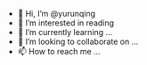 - 👋 Hi, I’m @yurunqing
- 👀 I’m interested in reading
- 🌱 I’m currently learning ...
- 💞️ I’m looking to collaborate on ...
- 📫 How to reach me ...

<!---
yurunqing/yurunqing is a ✨ special ✨ repository because its `README.md` (this file) appears on your GitHub profile.
You can click the Preview link to take a look at your changes.
--->
